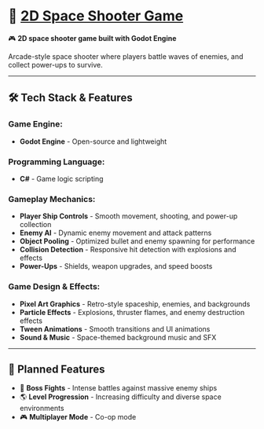 # 🚀 [2D Space Shooter Game](https://github.com/GGworkz)  

🎮 **2D space shooter game built with Godot Engine**  

Arcade-style space shooter where players battle waves of enemies, and collect power-ups to survive.  

---

## 🛠️ **Tech Stack & Features**  

### Game Engine:  
- **Godot Engine** - Open-source and lightweight

### Programming Language:  
- **C#** - Game logic scripting  

### Gameplay Mechanics:  
- **Player Ship Controls** - Smooth movement, shooting, and power-up collection  
- **Enemy AI** - Dynamic enemy movement and attack patterns  
- **Object Pooling** - Optimized bullet and enemy spawning for performance  
- **Collision Detection** - Responsive hit detection with explosions and effects  
- **Power-Ups** - Shields, weapon upgrades, and speed boosts  

### Game Design & Effects:  
- **Pixel Art Graphics** - Retro-style spaceship, enemies, and backgrounds  
- **Particle Effects** - Explosions, thruster flames, and enemy destruction effects  
- **Tween Animations** - Smooth transitions and UI animations  
- **Sound & Music** - Space-themed background music and SFX  

---

## 📌 **Planned Features**  
- 🚀 **Boss Fights** - Intense battles against massive enemy ships  
- 🌎 **Level Progression** - Increasing difficulty and diverse space environments   
- 🎮 **Multiplayer Mode** - Co-op mode  
